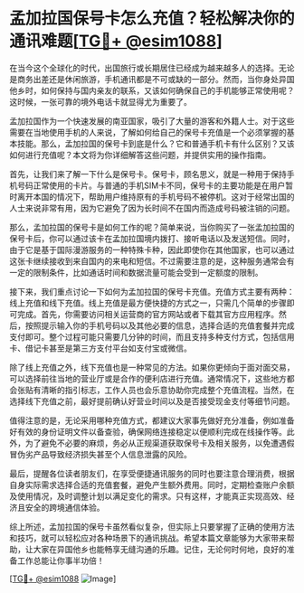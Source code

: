 # 孟加拉国保号卡怎么充值？轻松解决你的通讯难题[[TG💪+ @esim1088](https://t.me/s/esim1088)]

在当今这个全球化的时代，出国旅行或长期居住已经成为越来越多人的选择。无论是商务出差还是休闲旅游，手机通讯都是不可或缺的一部分。然而，当你身处异国他乡时，如何保持与国内亲友的联系，又该如何确保自己的手机能够正常使用呢？这时候，一张可靠的境外电话卡就显得尤为重要了。

孟加拉国作为一个快速发展的南亚国家，吸引了大量的游客和外籍人士。对于这些需要在当地使用手机的人来说，了解如何给自己的保号卡充值是一个必须掌握的基本技能。那么，孟加拉国的保号卡到底是什么？它和普通手机卡有什么区别？又该如何进行充值呢？本文将为你详细解答这些问题，并提供实用的操作指南。

首先，让我们来了解一下什么是保号卡。保号卡，顾名思义，就是一种用于保持手机号码正常使用的卡片。与普通的手机SIM卡不同，保号卡的主要功能是在用户暂时离开本国的情况下，帮助用户维持原有的手机号码不被停机。这对于经常出国的人士来说非常有用，因为它避免了因为长时间不在国内而造成号码被注销的问题。

那么，孟加拉国的保号卡是如何工作的呢？简单来说，当你购买了一张孟加拉国的保号卡后，你可以通过该卡在孟加拉国境内拨打、接听电话以及发送短信。同时，由于它是基于国际漫游服务的一种特殊卡种，因此即使你在其他国家，也可以通过这张卡继续接收到来自国内的来电和短信。不过需要注意的是，这种服务通常会有一定的限制条件，比如通话时间和数据流量可能会受到一定额度的限制。

接下来，我们重点讨论一下如何为孟加拉国的保号卡充值。充值方式主要有两种：线上充值和线下充值。线上充值是最方便快捷的方式之一，只需几个简单的步骤即可完成。首先，你需要访问相关运营商的官方网站或者下载其官方应用程序。然后，按照提示输入你的手机号码以及其他必要的信息，选择合适的充值套餐并完成支付即可。整个过程可能只需要几分钟的时间，而且支持多种支付方式，包括信用卡、借记卡甚至是第三方支付平台如支付宝或微信。

除了线上充值之外，线下充值也是一种常见的方法。如果你更倾向于面对面交易，可以选择前往当地的营业厅或是合作的便利店进行充值。通常情况下，这些地方都会张贴有清晰的指引标志，工作人员也会乐意协助你完成整个充值流程。当然，在选择线下充值之前，最好提前确认好营业时间以及是否接受现金支付等细节问题。

值得注意的是，无论采用哪种充值方式，都建议大家事先做好充分准备，例如准备好有效的身份证明文件以备查验，确保网络连接稳定以便顺利完成在线操作等。此外，为了避免不必要的麻烦，务必从正规渠道获取保号卡及相关服务，以免遭遇假冒伪劣产品导致经济损失甚至个人信息泄露的风险。

最后，提醒各位读者朋友们，在享受便捷通讯服务的同时也要注意合理消费，根据自身实际需求选择合适的充值套餐，避免产生额外费用。同时，定期检查账户余额及使用情况，及时调整计划以满足变化的需求。只有这样，才能真正实现高效、经济且安全的跨境通信体验。

综上所述，孟加拉国的保号卡虽然看似复杂，但实际上只要掌握了正确的使用方法和技巧，就可以轻松应对各种场景下的通讯挑战。希望本篇文章能够为大家带来帮助，让大家在异国他乡也能畅享无缝沟通的乐趣。记住，无论何时何地，良好的准备工作总能让你事半功倍！

[[TG💪+ @esim1088](https://t.me/s/esim1088) ![Image](https://i.postimg.cc/4NQfJmqS/Snipaste-2025-05-13-00-14-12.png)]